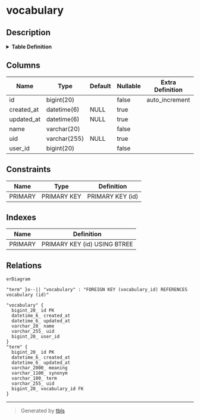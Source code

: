 # vocabulary

## Description

<details>
<summary><strong>Table Definition</strong></summary>

```sql
CREATE TABLE `vocabulary` (
  `id` bigint(20) NOT NULL AUTO_INCREMENT,
  `created_at` datetime(6) DEFAULT NULL,
  `updated_at` datetime(6) DEFAULT NULL,
  `name` varchar(20) NOT NULL,
  `uid` varchar(255) DEFAULT NULL,
  `user_id` bigint(20) NOT NULL,
  PRIMARY KEY (`id`)
) ENGINE=InnoDB DEFAULT CHARSET=utf8mb4 COLLATE=utf8mb4_unicode_ci
```

</details>

## Columns

| Name | Type | Default | Nullable | Extra Definition | Children | Parents | Comment |
| ---- | ---- | ------- | -------- | ---------------- | -------- | ------- | ------- |
| id | bigint(20) |  | false | auto_increment | [term](term.md) |  |  |
| created_at | datetime(6) | NULL | true |  |  |  |  |
| updated_at | datetime(6) | NULL | true |  |  |  |  |
| name | varchar(20) |  | false |  |  |  |  |
| uid | varchar(255) | NULL | true |  |  |  |  |
| user_id | bigint(20) |  | false |  |  |  |  |

## Constraints

| Name | Type | Definition |
| ---- | ---- | ---------- |
| PRIMARY | PRIMARY KEY | PRIMARY KEY (id) |

## Indexes

| Name | Definition |
| ---- | ---------- |
| PRIMARY | PRIMARY KEY (id) USING BTREE |

## Relations

```mermaid
erDiagram

"term" }o--|| "vocabulary" : "FOREIGN KEY (vocabulary_id) REFERENCES vocabulary (id)"

"vocabulary" {
  bigint_20_ id PK
  datetime_6_ created_at
  datetime_6_ updated_at
  varchar_20_ name
  varchar_255_ uid
  bigint_20_ user_id
}
"term" {
  bigint_20_ id PK
  datetime_6_ created_at
  datetime_6_ updated_at
  varchar_2000_ meaning
  varchar_1100_ synonym
  varchar_100_ term
  varchar_255_ uid
  bigint_20_ vocabulary_id FK
}
```

---

> Generated by [tbls](https://github.com/k1LoW/tbls)

